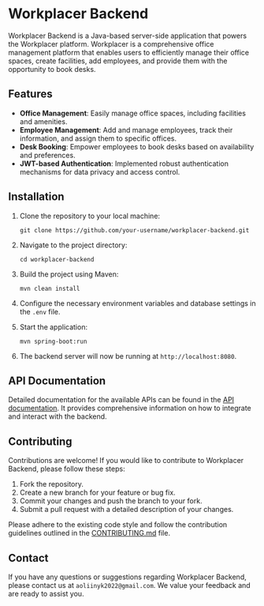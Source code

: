 # Workplacer Backend

Workplacer Backend is a Java-based server-side application that powers the Workplacer platform. Workplacer is a comprehensive office management platform that enables users to efficiently manage their office spaces, create facilities, add employees, and provide them with the opportunity to book desks.

## Features

- **Office Management**: Easily manage office spaces, including facilities and amenities.
- **Employee Management**: Add and manage employees, track their information, and assign them to specific offices.
- **Desk Booking**: Empower employees to book desks based on availability and preferences.
- **JWT-based Authentication**: Implemented robust authentication mechanisms for data privacy and access control.

## Installation

1. Clone the repository to your local machine:
   ```
   git clone https://github.com/your-username/workplacer-backend.git
   ```

2. Navigate to the project directory:
   ```
   cd workplacer-backend
   ```

3. Build the project using Maven:
   ```
   mvn clean install
   ```

4. Configure the necessary environment variables and database settings in the `.env` file.

5. Start the application:
   ```
   mvn spring-boot:run
   ```

6. The backend server will now be running at `http://localhost:8080`.

## API Documentation

Detailed documentation for the available APIs can be found in the [API documentation](/docs/api.md). It provides comprehensive information on how to integrate and interact with the backend.

## Contributing

Contributions are welcome! If you would like to contribute to Workplacer Backend, please follow these steps:

1. Fork the repository.
2. Create a new branch for your feature or bug fix.
3. Commit your changes and push the branch to your fork.
4. Submit a pull request with a detailed description of your changes.

Please adhere to the existing code style and follow the contribution guidelines outlined in the [CONTRIBUTING.md](/CONTRIBUTING.md) file.

## Contact

If you have any questions or suggestions regarding Workplacer Backend, please contact us at `aoliinyk2022@gmail.com`. We value your feedback and are ready to assist you.
